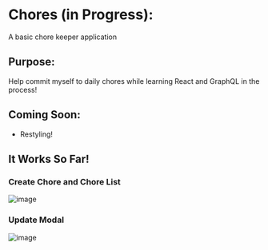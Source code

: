 # Chores (in Progress):
A basic chore keeper application 

## Purpose:
Help commit myself to daily chores while learning React and GraphQL in the process!

## Coming Soon:
<ul>
  <li>Restyling!</li>
 </ul>

## It Works So Far!
### Create Chore and Chore List
![image](https://user-images.githubusercontent.com/28411165/102290201-834ebe80-3f0e-11eb-840f-f4fae1b9f5a5.png)
### Update Modal 
![image](https://user-images.githubusercontent.com/28411165/103491322-e2f30800-4df0-11eb-92ce-b801fa1c9899.png)
